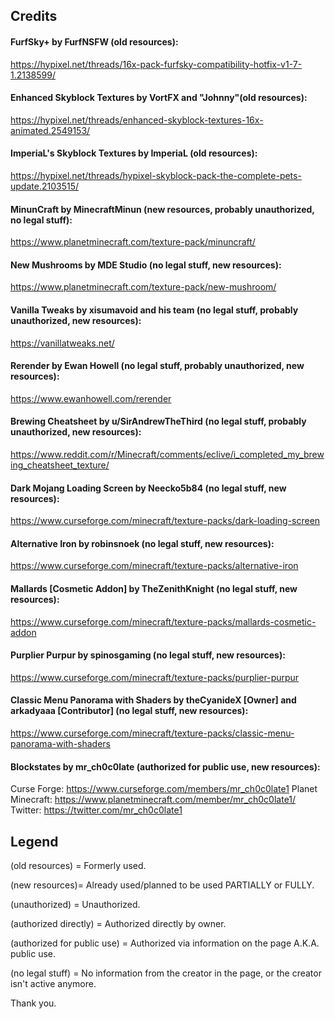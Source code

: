 ## Credits

#### FurfSky+ by FurfNSFW (old resources): 
https://hypixel.net/threads/16x-pack-furfsky-compatibility-hotfix-v1-7-1.2138599/

#### Enhanced Skyblock Textures by VortFX and "Johnny"(old resources): 
https://hypixel.net/threads/enhanced-skyblock-textures-16x-animated.2549153/

#### ImperiaL's Skyblock Textures by ImperiaL (old resources): 
https://hypixel.net/threads/hypixel-skyblock-pack-the-complete-pets-update.2103515/ 

#### MinunCraft by MinecraftMinun (new resources, probably unauthorized, no legal stuff): 
https://www.planetminecraft.com/texture-pack/minuncraft/

#### New Mushrooms by MDE Studio (no legal stuff, new resources): 
https://www.planetminecraft.com/texture-pack/new-mushroom/

#### Vanilla Tweaks by xisumavoid and his team (no legal stuff, probably unauthorized, new resources):
https://vanillatweaks.net/

#### Rerender by Ewan Howell (no legal stuff, probably unauthorized, new resources):
https://www.ewanhowell.com/rerender

#### Brewing Cheatsheet by u/SirAndrewTheThird (no legal stuff, probably unauthorized, new resources):
https://www.reddit.com/r/Minecraft/comments/eclive/i_completed_my_brewing_cheatsheet_texture/

#### Dark Mojang Loading Screen by Neecko5b84 (no legal stuff, new resources):
https://www.curseforge.com/minecraft/texture-packs/dark-loading-screen

#### Alternative Iron by robinsnoek (no legal stuff, new resources):
https://www.curseforge.com/minecraft/texture-packs/alternative-iron

#### Mallards [Cosmetic Addon] by TheZenithKnight (no legal stuff, new resources):
https://www.curseforge.com/minecraft/texture-packs/mallards-cosmetic-addon

#### Purplier Purpur by spinosgaming (no legal stuff, new resources):
https://www.curseforge.com/minecraft/texture-packs/purplier-purpur

#### Classic Menu Panorama with Shaders by theCyanideX [Owner] and arkadyaaa [Contributor] (no legal stuff, new resources):
https://www.curseforge.com/minecraft/texture-packs/classic-menu-panorama-with-shaders

#### Blockstates by mr_ch0c0late (authorized for public use, new resources):
Curse Forge: 		https://www.curseforge.com/members/mr_ch0c0late1
Planet Minecraft: 	https://www.planetminecraft.com/member/mr_ch0c0late1/
Twitter: 			https://twitter.com/mr_ch0c0late1

## Legend

(old resources) = Formerly used.

(new resources)= Already used/planned to be used PARTIALLY or FULLY.

(unauthorized) = Unauthorized.

(authorized directly) = Authorized directly by owner.

(authorized for public use) = Authorized via information on the page A.K.A. public use.

(no legal stuff) = No information from the creator in the page, or the creator isn't active anymore.

Thank you.